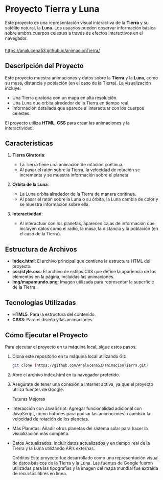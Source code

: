 # Proyecto Tierra y Luna

Este proyecto es una representación visual interactiva de la **Tierra** y su satélite natural, la **Luna**. Los usuarios pueden observar información básica sobre ambos cuerpos celestes a través de efectos interactivos en el navegador.

### 
https://analucena53.github.io/animacionTierra/

## Descripción del Proyecto

Este proyecto muestra animaciones y datos sobre la **Tierra** y la **Luna**, como su masa, distancia y población (en el caso de la Tierra). La visualización incluye:

- Una Tierra giratoria con un mapa en alta resolución.
- Una Luna que orbita alrededor de la Tierra en tiempo real.
- Información detallada que aparece al interactuar con los cuerpos celestes.

El proyecto utiliza **HTML**, **CSS**  para crear las animaciones y la interactividad.

## Características

1. **Tierra Giratoria**: 
   - La Tierra tiene una animación de rotación continua.
   - Al pasar el ratón sobre la Tierra, la velocidad de rotación se incrementa y se muestra información sobre el planeta.
   
2. **Órbita de la Luna**:
   - La Luna orbita alrededor de la Tierra de manera continua.
   - Al pasar el ratón sobre la Luna o su órbita, la Luna cambia de color y se muestra información sobre ella.

3. **Interactividad**:
   - Al interactuar con los planetas, aparecen cajas de información que incluyen datos como el radio, la masa, la distancia y la población (en el caso de la Tierra).

## Estructura de Archivos

- **index.html**: El archivo principal que contiene la estructura HTML del proyecto.
- **css/style.css**: El archivo de estilos CSS que define la apariencia de los elementos en la página, incluidas las animaciones.
- **img/mapamundo.png**: Imagen utilizada para representar la superficie de la Tierra.

## Tecnologías Utilizadas

- **HTML5**: Para la estructura del contenido.
- **CSS3**: Para el diseño y las animaciones.


## Cómo Ejecutar el Proyecto

Para ejecutar el proyecto en tu máquina local, sigue estos pasos:

1. Clona este repositorio en tu máquina local utilizando Git:
   ```bash
   git clone (https://github.com/Analucena53/animacionTierra.git)
   
2. Abre el archivo index.html en tu navegador preferido.

3. Asegúrate de tener una conexión a Internet activa, ya que el proyecto utiliza fuentes de Google.

   Futuras Mejoras
- Interacción con JavaScript: Agregar funcionalidad adicional con JavaScript, como botones para pausar las animaciones o cambiar la velocidad de rotación de los planetas.
- Más Planetas: Añadir otros planetas del sistema solar para hacer la visualización más completa.
- Datos Actualizados: Incluir datos actualizados y en tiempo real de la Tierra y la Luna utilizando APIs externas.

  Créditos
Este proyecto fue desarrollado como una representación visual de datos básicos de la Tierra y la Luna. Las fuentes de Google fueron utilizadas para las tipografías y la imagen del mapa mundial fue extraída de recursos libres en línea.
